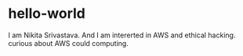# hello-world
I am Nikita Srivastava. And I am intererted in AWS and ethical hacking. curious about 
AWS could computing.
